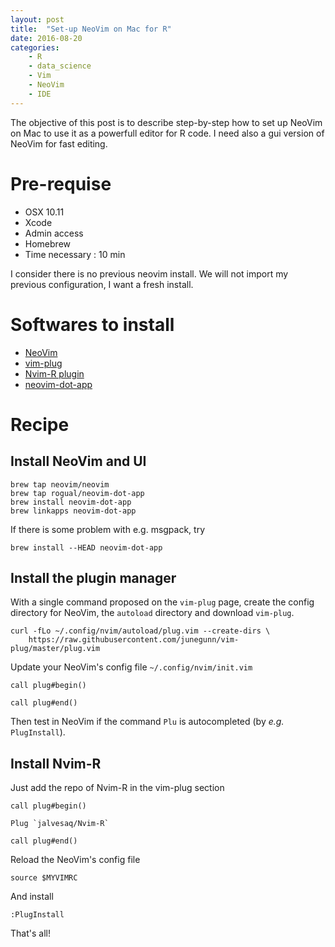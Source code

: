 ```yaml
---
layout: post
title:  "Set-up NeoVim on Mac for R"
date: 2016-08-20 
categories: 
    - R 
    - data_science
    - Vim
    - NeoVim
    - IDE
---
```


The objective of this post is to describe step-by-step how to set up NeoVim on Mac to use it as a powerfull editor for R code.
I need also a gui version of NeoVim for fast editing.

# Pre-requise

- OSX 10.11
- Xcode
- Admin access
- Homebrew
- Time necessary : 10 min

I consider there is no previous neovim install. We will not import my previous configuration, I want a fresh install.

# Softwares to install

- [NeoVim](https://github.com/neovim/neovim)
- [vim-plug](https://github.com/junegunn/vim-plug)
- [Nvim-R plugin](https://github.com/jalvesaq/Nvim-R)
- [neovim-dot-app](https://github.com/rogual/neovim-dot-app)

# Recipe

## Install NeoVim and UI

```
brew tap neovim/neovim
brew tap rogual/neovim-dot-app
brew install neovim-dot-app
brew linkapps neovim-dot-app
```

If there is some problem with e.g. msgpack, try

```
brew install --HEAD neovim-dot-app
```

## Install the plugin manager

With a single command proposed on the `vim-plug` page, create the config directory for NeoVim, the `autoload` directory and download `vim-plug`.

```
curl -fLo ~/.config/nvim/autoload/plug.vim --create-dirs \
    https://raw.githubusercontent.com/junegunn/vim-plug/master/plug.vim
```

Update your NeoVim's config file `~/.config/nvim/init.vim`

```
call plug#begin()

call plug#end()
```

Then test in NeoVim if the command `Plu` is autocompleted (by *e.g.* `PlugInstall`).

## Install Nvim-R

Just add the repo of Nvim-R in the vim-plug section

```
call plug#begin()

Plug `jalvesaq/Nvim-R`

call plug#end()
```

Reload the NeoVim's config file

```
source $MYVIMRC
```

And install

```
:PlugInstall
```

That's all!

